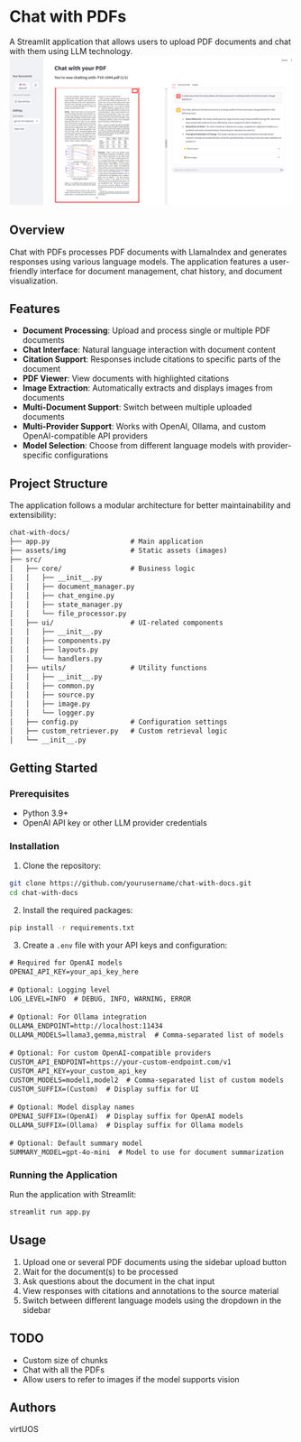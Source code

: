# Chat with PDFs

A Streamlit application that allows users to upload PDF documents and chat with them using LLM technology.
![Chat with Docs Screenshot](assets/img/chat-with-pdfs-screenshot.png)


## Overview

Chat with PDFs processes PDF documents with LlamaIndex and generates responses using various language models. The application features a user-friendly interface for document management, chat history, and document visualization.

## Features

- **Document Processing**: Upload and process single or multiple PDF documents
- **Chat Interface**: Natural language interaction with document content
- **Citation Support**: Responses include citations to specific parts of the document
- **PDF Viewer**: View documents with highlighted citations
- **Image Extraction**: Automatically extracts and displays images from documents
- **Multi-Document Support**: Switch between multiple uploaded documents
- **Multi-Provider Support**: Works with OpenAI, Ollama, and custom OpenAI-compatible API providers
- **Model Selection**: Choose from different language models with provider-specific configurations

## Project Structure

The application follows a modular architecture for better maintainability and extensibility:

```
chat-with-docs/
├── app.py                    # Main application
├── assets/img                # Static assets (images)
├── src/
│   ├── core/                 # Business logic
│   │   ├── __init__.py
│   │   ├── document_manager.py
│   │   ├── chat_engine.py
│   │   ├── state_manager.py
│   │   └── file_processor.py
│   ├── ui/                   # UI-related components
│   │   ├── __init__.py
│   │   ├── components.py
│   │   ├── layouts.py
│   │   └── handlers.py
│   ├── utils/                # Utility functions
│   │   ├── __init__.py
│   │   ├── common.py
│   │   ├── source.py
│   │   ├── image.py
│   │   └── logger.py
│   ├── config.py             # Configuration settings
│   ├── custom_retriever.py   # Custom retrieval logic
│   └── __init__.py
```

## Getting Started

### Prerequisites

- Python 3.9+
- OpenAI API key or other LLM provider credentials

### Installation

1. Clone the repository:
```bash
git clone https://github.com/yourusername/chat-with-docs.git
cd chat-with-docs
```

2. Install the required packages:
```bash
pip install -r requirements.txt
```

3. Create a `.env` file with your API keys and configuration:
```
# Required for OpenAI models
OPENAI_API_KEY=your_api_key_here

# Optional: Logging level
LOG_LEVEL=INFO  # DEBUG, INFO, WARNING, ERROR

# Optional: For Ollama integration
OLLAMA_ENDPOINT=http://localhost:11434
OLLAMA_MODELS=llama3,gemma,mistral  # Comma-separated list of models

# Optional: For custom OpenAI-compatible providers
CUSTOM_API_ENDPOINT=https://your-custom-endpoint.com/v1
CUSTOM_API_KEY=your_custom_api_key
CUSTOM_MODELS=model1,model2  # Comma-separated list of custom models
CUSTOM_SUFFIX=(Custom)  # Display suffix for UI

# Optional: Model display names
OPENAI_SUFFIX=(OpenAI)  # Display suffix for OpenAI models
OLLAMA_SUFFIX=(Ollama)  # Display suffix for Ollama models

# Optional: Default summary model
SUMMARY_MODEL=gpt-4o-mini  # Model to use for document summarization
```

### Running the Application

Run the application with Streamlit:

```bash
streamlit run app.py
```

## Usage

1. Upload one or several PDF documents using the sidebar upload button
2. Wait for the document(s) to be processed
3. Ask questions about the document in the chat input
4. View responses with citations and annotations to the source material
6. Switch between different language models using the dropdown in the sidebar
## TODO

- Custom size of chunks
- Chat with all the PDFs
- Allow users to refer to images if the model supports vision


## Authors

virtUOS